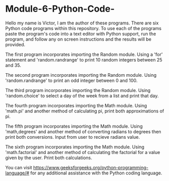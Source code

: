 # Module-6-Python-Code-

Hello my name is Victor, I am the author of these programs. There are six Python code programs within this repository. To use each of the programs paste the program's code into a text editor with Python support, run the program, and follow any on screen instructions and the results will be provided.

The first program incorporates importing the Random module. Using a 'for' statement and 'random.randrange' to print 10 random integers between 25 and 35.

The second program incorporates importing the Random module. Using 'random.randrange' to print an odd integer between 0 and 100.

The third program incorporates importing the Random module. Using 'random.choice' to select a day of the week from a list and print that day. 

The fourth program incorporates importing the Math module. Using 'math.pi' and another method of calculating pi, print both approximations of pi. 

The fifth program incorporates importing the Math module. Using 'math,degrees' and another method of converting radians to degrees then print both conversions. Input from user to recieve radians value. 

The sixth program incorporates importing the Math module. Using 'math.factorial' and another method of calculating the factorial for a value given by the user. Print both calculations.

You can visit https://www.geeksforgeeks.org/python-programming-language/# for any additional assistance with the Python coding language.
